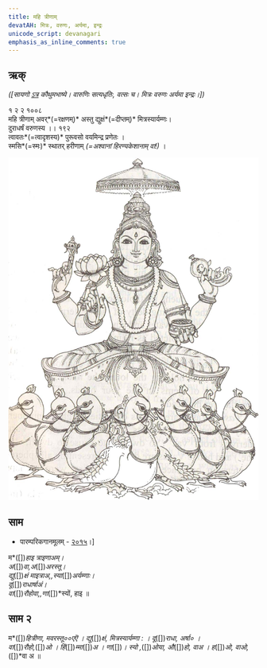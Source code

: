 ```yaml
---
title: महि त्रीणाम् 
devatAH: मित्रः, वरुणः, अर्यमा, इन्द्रः
unicode_script: devanagari  
emphasis_as_inline_comments: true
---   
```


## ऋक्

*([सायणो [ऽत्र](https://archive.org/details/SamaVedaSanhitaWithSayanabhashyaVolume1SatyavrataSamasrami1874bis/page/n473) कौथुमभाष्ये। वारुणिः सत्यधृतिः, वत्सः च। मित्रः वरुणः अर्यमा इन्द्रः।])*

१ २ २ १००८  
महि त्रीणाम् अवर्*(=रक्षणम्)* अस्तु द्युक्षं*(=दीप्तम्)* मित्रस्यार्यम्णः।  
दुराधर्षं वरुणस्य  ।। १९२  
त्वावतः*(=त्वादृशस्य)* पुरूवसो वयमिन्द्र प्रणेतः  ।  
स्मसि*(=स्मः)* स्थातर् हरीणाम् *(=अश्वानां हिरण्यकेशानाम् वा!)*  ।

![](../images/varuna.png)


## साम
- पारम्परिकगानमूलम् - [२०१५](https://archive.org/stream/sAmaveda-jaiminIya-paravastu-paramparA-docs/UDAKA%20SAANTHI%20SAAMAANI#page/n2/mode/1up&sa=D&ust=1542425956390000)।]
<div class="audioEmbed"  caption="रामानुजार्यः 1974 " src="https://archive
.org/download/jaiminIya-sAma-gAna-paravastu-tradition-rAmAnuja/mahi-trINAm-1.mp3"></div>
<div class="audioEmbed"  caption="गोपालार्यः 2015  " src="https://archive
.org/download/jaiminIya-sAma-gAna-paravastu-tradition-gopAla-2015/mahi-trINAm-1.mp3"></div>
<div class="audioEmbed"  caption="गोपाल-विश्वासयोर् अनुवचनम् 2018 1x" src="https://archive
.org/download/jaiminIya-sAma-gAna-paravastu-tradition-anuvachanam-gopAla-vishvAsa-2018/mahi-trINAm-1.mp3"></div>
<div class="audioEmbed"  caption="गोपाल-विश्वासयोर् अनुवचनम् 2018 1.5x" src="https://archive
.org/download/jaiminIya-sAma-gAna-paravastu-tradition-anuvachanam-gopAla-vishvAsa-2018-150p-speed/mahi-trINAm-1.mp3"></div>

म*([])*हाइ त्राइणाअम्।  
अ*([])*वा,अ*([])*अरस्तू।  
द्यु*([])*क्षं माइत्राअ,,स्या*([])*अर्यम्णाः।  
दू*([])*राधार्षाअं।  
वा*([])*रौहोवा,,णा*([])*स्यों, हाइ ॥

## साम २
<div class="audioEmbed"  caption="रामानुजार्यः 1974 " src="https://archive
.org/download/jaiminIya-sAma-gAna-paravastu-tradition-rAmAnuja/mahi-trINAm-2.mp3"></div>
<div class="audioEmbed"  caption="गोपालार्यः 2015  " src="https://archive
.org/download/jaiminIya-sAma-gAna-paravastu-tradition-gopAla-2015/mahi-trINAm-2.mp3"></div>
<div class="audioEmbed"  caption="गोपाल-विश्वासयोर् अनुवचनम् 2018 1x" src="https://archive
.org/download/jaiminIya-sAma-gAna-paravastu-tradition-anuvachanam-gopAla-vishvAsa-2018/mahi-trINAm-2.mp3"></div>
<div class="audioEmbed"  caption="गोपाल-विश्वासयोर् अनुवचनम् 2018 1.5x" src="https://archive
.org/download/jaiminIya-sAma-gAna-paravastu-tradition-anuvachanam-gopAla-vishvAsa-2018-150p-speed/mahi-trINAm-2.mp3"></div>

म*([])*हित्रीणा, मवरस्तू००एऎ । द्यु*([])*क्षं, मित्रस्यार्यम्णा : । दू*([])*राधा, अर्षा० ।   
वा*([])*रौहो,*([])*ओ । हिं*([])*म्मा*([])*अ । णा*([])*। स्यो ,*([])*ओया,
औ*([])*हो, वाअ । ह*([])*ओ, वाओ,*([])*वा अ ॥

